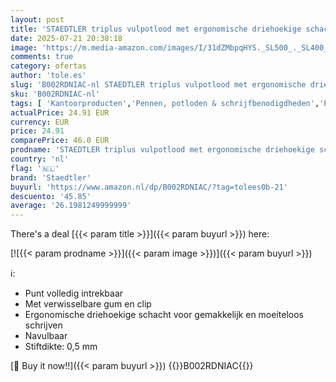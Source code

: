 ```yaml
---
layout: post
title: 'STAEDTLER triplus vulpotlood met ergonomische driehoekige schacht 0 5 mm 10 stuks'
date: 2025-07-21 20:38:18
image: 'https://m.media-amazon.com/images/I/31dZMbpqHYS._SL500_._SL400_.jpg'
comments: true
category: ofertas
author: 'tole.es'
slug: 'B002RDNIAC-nl STAEDTLER triplus vulpotlood met ergonomische driehoekige...'
sku: 'B002RDNIAC-nl'
tags: [ 'Kantoorproducten','Pennen, potloden & schrijfbenodigdheden','Potloden','Vulpotloden','staedtler','🇳🇱', ]
actualPrice: 24.91 EUR
currency: EUR
price: 24.91
comparePrice: 46.0 EUR
prodname: 'STAEDTLER triplus vulpotlood met ergonomische driehoekige schacht 0 5 mm 10 stuks'
country: 'nl'
flag: '🇳🇱'
brand: 'Staedtler'
buyurl: 'https://www.amazon.nl/dp/B002RDNIAC/?tag=tolees0b-21'
descuento: '45.85'
average: '26.1981249999999'
---
```


There's a deal [{{< param title >}}]({{< param buyurl >}})  here:

[![{{< param prodname >}}]({{< param image >}})]({{< param buyurl >}})

ℹ️:

- Punt volledig intrekbaar
- Met verwisselbare gum en clip
- Ergonomische driehoekige schacht voor gemakkelijk en moeiteloos schrijven
- Navulbaar
- Stiftdikte: 0,5 mm

[🛒 Buy it now!!]({{< param buyurl >}})
{{<world>}}B002RDNIAC{{</world>}}
